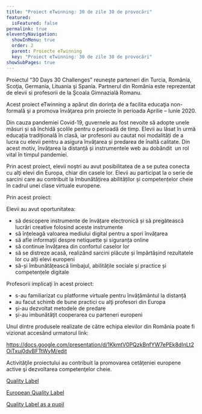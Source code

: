 ```yaml
---
title: "Proiect eTwinning: 30 de zile 30 de provocări"
featured:
  isFeatured: false
permalink: true
eleventyNavigation:
  showInMenu: true
  order: 2
  parent: Proiecte eTwinning
  key: "Proiect eTwinning: 30 de zile 30 de provocări"
showSubPages: true
---
```


Proiectul “30 Days 30 Challenges” reuneşte parteneri din Turcia, România, Scoţia, Germania, Lituania şi Spania. Partnerul din România este reprezentat de elevii si profesorii de la Şcoala Gimnazială Romanu.

Acest proiect eTwinning a apărut din dorinţa de a facilita educaţia non-formală şi a promova învăţarea prin proiecte în perioada Aprilie – Iunie 2020.

Din cauza pandemiei Covid-19, guvernele au fost nevoite să adopte unele măsuri și să închidă școlile pentru o perioadă de timp. Elevii au lăsat în urmă educația tradițională în clasă, iar profesorii au cautat noi modalități de a lucra cu elevii pentru a asigura învățarea și predarea de înaltă calitate. Din acest motiv, învățarea la distanță și instrumentele web au dobândit  un rol vital în timpul pandemiei.

Prin acest proiect, elevii noștri au avut posibilitatea de a se putea conecta cu alţi elevi din Europa, chiar din casele lor. Elevii au participat la o serie de sarcini care au contribuit la îmbunătățirea abilităților și competențelor cheie în cadrul unei clase virtuale europene.

Prin acest proiect:

Elevii au avut oportunitatea:

- să descopere instrumente de învățare electronică și să pregătească lucrări creative folosind aceste instrumente
- să înțeleagă valoarea mediului digital pentru a spori învățarea
- să afle informaţii despre netiquette și siguranța online
- să continue învățarea din confortul caselor lor
- să se distreze acasă, realizând sarcini plăcute și împărtășind rezultatele lor cu alți elevi europeni
- să-și îmbunătățească limbajul, abilitățile sociale și practice și competențele digitale

Profesorii implicaţi în acest proiect:

- s-au familiarizat cu platforme virtuale pentru învățământul la distanță
- au facut schimb de bune practici cu alţi profesori din Europa
- și-au dezvoltat metodele de predare
- și-au imbunătăţit cooperarea cu parteneri europeni

Unul dintre produsele realizate de către echipa elevilor din România poate fi vizionat accesând urmatorul link:

<https://docs.google.com/presentation/d/1KkmtV0PQzkBnfYW7ePEk8dInLt2OiTxuj0dvBFTtWyM/edit>

Activităţile proiectului au contribuit la promovarea cetăţeniei europene active şi dezvoltarea competenţelor cheie.

[Quality Label](https://drive.google.com/file/d/15DlufzSI59nKBoeF8xO-7KFI3ZIN29hw/view?usp=sharing)

[European Quality Label](https://drive.google.com/file/d/10f2uRV7nKMK2ILgc57BH3UqvI9wD8U7W/view?usp=sharing)

[Quality Label as a pupil](https://drive.google.com/file/d/1IdoZ3ppjiGtCtwc412gELhAgue-rAFL_/view?usp=sharing)
